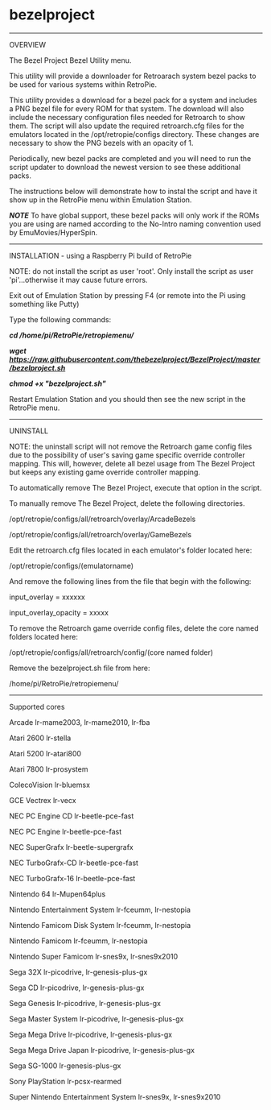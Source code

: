 # bezelproject

-------
OVERVIEW

The Bezel Project Bezel Utility menu.

This utility will provide a downloader for Retroarach system bezel packs to be used for various systems within RetroPie.

This utility provides a download for a bezel pack for a system and includes a PNG bezel file for every ROM for that system.  The download will also include the necessary configuration files needed for Retroarch to show them.  The script will also update the required retroarch.cfg files for the emulators located in the /opt/retropie/configs directory.  These changes are necessary to show the PNG bezels with an opacity of 1.

Periodically, new bezel packs are completed and you will need to run the script updater to download the newest version to see these additional packs.

The instructions below will demonstrate how to instal the script and have it show up in the RetroPie menu within Emulation Station.

***NOTE***
To have global support, these bezel packs will only work if the ROMs you are using are named according to the No-Intro naming convention used by EmuMovies/HyperSpin.

-------
INSTALLATION - using a Raspberry Pi build of RetroPie

NOTE: do not install the script as user 'root'.  Only install the script as user 'pi'...otherwise it may cause future errors.

Exit out of Emulation Station by pressing F4 (or remote into the Pi using something like Putty)

Type the following commands:

***cd /home/pi/RetroPie/retropiemenu/*** 

***wget https://raw.githubusercontent.com/thebezelproject/BezelProject/master/bezelproject.sh***

***chmod +x "bezelproject.sh"***

Restart Emulation Station and you should then see the new script in the RetroPie menu.

-------
UNINSTALL

NOTE: the uninstall script will not remove the Retroarch game config files due to the possibility of user's saving game specific override controller mapping. This will, however, delete all bezel usage from The Bezel Project but keeps any existing game override controller mapping.

To automatically remove The Bezel Project, execute that option in the script.

To manually remove The Bezel Project, delete the following directories.

/opt/retropie/configs/all/retroarch/overlay/ArcadeBezels

/opt/retropie/configs/all/retroarch/overlay/GameBezels

Edit the retroarch.cfg files located in each emulator's folder located here:

/opt/retropie/configs/(emulatorname)

And remove the following lines from the file that begin with the following:

input_overlay = xxxxxx 

input_overlay_opacity = xxxxx

To remove the Retroarch game override config files, delete the core named folders located here:

/opt/retropie/configs/all/retroarch/config/(core named folder)

Remove the bezelproject.sh file from here:

/home/pi/RetroPie/retropiemenu/

-------
Supported cores

Arcade                                          lr-mame2003, lr-mame2010, lr-fba

Atari 2600                                      lr-stella

Atari 5200                                      lr-atari800

Atari 7800                                      lr-prosystem

ColecoVision                                    lr-bluemsx

GCE Vectrex                                     lr-vecx

NEC PC Engine CD                                lr-beetle-pce-fast

NEC PC Engine                                   lr-beetle-pce-fast

NEC SuperGrafx                                  lr-beetle-supergrafx

NEC TurboGrafx-CD                               lr-beetle-pce-fast

NEC TurboGrafx-16                               lr-beetle-pce-fast

Nintendo 64                                     lr-Mupen64plus

Nintendo Entertainment System                   lr-fceumm, lr-nestopia

Nintendo Famicom Disk System                    lr-fceumm, lr-nestopia

Nintendo Famicom                                lr-fceumm, lr-nestopia

Nintendo Super Famicom                          lr-snes9x, lr-snes9x2010

Sega 32X                                        lr-picodrive, lr-genesis-plus-gx

Sega CD                                         lr-picodrive, lr-genesis-plus-gx

Sega Genesis                                    lr-picodrive, lr-genesis-plus-gx

Sega Master System                              lr-picodrive, lr-genesis-plus-gx

Sega Mega Drive                                 lr-picodrive, lr-genesis-plus-gx

Sega Mega Drive Japan                           lr-picodrive, lr-genesis-plus-gx

Sega SG-1000                                    lr-genesis-plus-gx

Sony PlayStation                                lr-pcsx-rearmed

Super Nintendo Entertainment System             lr-snes9x, lr-snes9x2010


